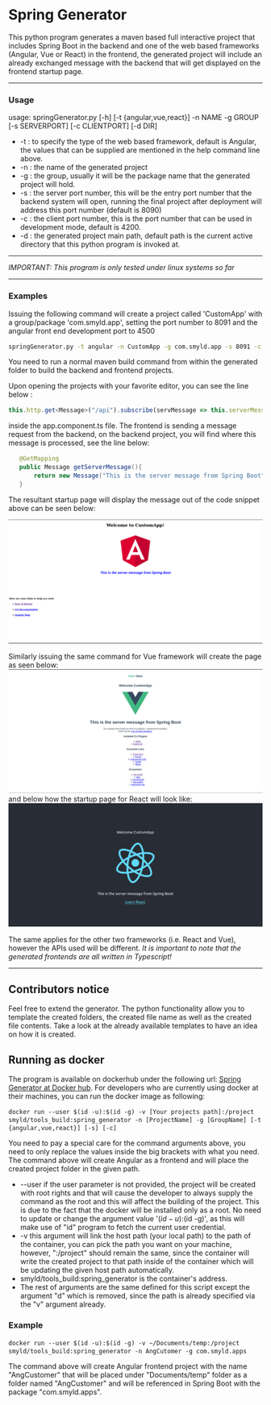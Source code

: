 # Spring Generator

This python program generates a maven based full interactive project that includes Spring Boot in the backend and one of the web based frameworks (Angular, Vue or React) in the frontend, the generated project will include an already exchanged message with the backend that will get displayed on the frontend startup page.

---
### Usage

usage: springGenerator.py [-h] [-t {angular,vue,react}] -n NAME -g GROUP
                          [-s SERVERPORT] [-c CLIENTPORT] [-d DIR]


  * -t : to specify the type of the web based framework, default is Angular, the values that can be supplied are mentioned in the help command line above.
  * -n : the name of the generated project
  * -g : the group, usually it will be the package name that the generated project will hold.
  * -s : the server port number, this will be the entry port number that the backend system will open, running the final project after deployment will address this port number (default is 8090)
  * -c : the client port number, this is the port number that can be used in development mode, default is 4200.
  * -d : the generated project main path, default path is the current active directory that this python program is invoked at.    
  
 ---
 
 _IMPORTANT: This program is only tested under linux systems so far_ 
 
 ---
 
 ### Examples
 
 Issuing the following command will create a project called 'CustomApp' with a group/package 'com.smyld.app', setting the port number to  8091 and the angular front end development port to 4500
 
 ```bash
 springGenerator.py -t angular -n CustomApp -g com.smyld.app -s 8091 -c 4500
 ```
 
 You need to run a normal maven build command from within the generated folder to build the backend and frontend projects.
 
 Upon opening the projects with your favorite editor, you can see the line below :
 ```typescript
 this.http.get<Message>("/api").subscribe(servMessage => this.serverMessage = servMessage.text);
 ```
 inside the app.component.ts file. The frontend is sending a message request from the backend, on the backend project, you will find where this message is processed, see the line below:
 
 ```java
 	@GetMapping
	public Message getServerMessage(){
		return new Message("This is the server message from Spring Boot");
	}
```

The resultant startup page will display the message out of the code snippet above can be seen below:

![Spring / Angular page](images/spring_angular_page.png)

Similarly issuing the same command for Vue framework will create the page as seen below:
![Spring / Angular page](images/spring_vue_page.png)
and below how the startup page for React will look like:
![Spring / Angular page](images/spring_react_page.png)


The same applies for the other two frameworks (i.e. React and Vue), however the APIs used will be different.
_It is important to note that the generated frontends are all written in Typescript!_
 
---

## Contributors notice
Feel free to extend the generator. The python functionality allow you to template the created folders, the created file name as well as the created file contents. Take a look at the already available templates to have an idea on how it is created.

## Running as docker
The program is available on dockerhub under the following url: [Spring Generator at Docker hub](https://hub.docker.com/r/smyld/tools_build). For developers who are currently using docker at their machines, you can run the docker image as following:

```shell
docker run --user $(id -u):$(id -g) -v [Your projects path]:/project smyld/tools_build:spring_generator -n [ProjectName] -g [GroupName] [-t {angular,vue,react}] [-s] [-c]
```


You need to pay a special care for the command arguments above, you need to only replace the values inside the big brackets with what you need. The command above will create Angular as a frontend and will place the created project folder in the given path. 
  * --user if the user parameter is not provided, the project will be created with root rights and that will cause the developer to always supply the command as the root and this will affect the building of the project. This is due to the fact that the docker will be installed only as a root. No need to update or change the argument value '$(id -u):$(id -g)', as this will make use of "id" program to fetch the current user credential.
  * -v this argument will link the host path (your local path) to the path of the container, you can pick the path you want on your machine, however, ":/project" should remain the same, since the container will write the created project to that path inside of the container which will be updating the given host path automatically.
  * smyld/tools_build:spring_generator is the container's address.
  * The rest of arguments are the same defined for this script except the argument "d" which is removed, since the path is already specified via the "v" argument already.

### Example
```shell
docker run --user $(id -u):$(id -g) -v ~/Documents/temp:/project smyld/tools_build:spring_generator -n AngCutomer -g com.smyld.apps
```
The command above will create Angular frontend project with the name "AngCustomer" that will be placed under "Documents/temp" folder as a folder named "AngCustomer" and will be referenced in Spring Boot with the package "com.smyld.apps".

